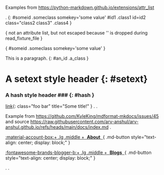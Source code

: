 Examples from https://python-markdown.github.io/extensions/attr_list
<!--FIXME: correct handling of spans..-->
.
{: #someid .someclass somekey='some value' #id1 .class1 id=id2 class="class2 class3" .class4 }

\{ not an attribute list, but not escaped because '\' is dropped during read_fixture_file }

{ #someid .someclass somekey='some value' }

This is a paragraph.
{: #an_id .a_class }

A setext style header {: #setext}
=================================

### A hash style header ### {: #hash }

[link](http://example.com){: class="foo bar" title="Some title!" }
.
.

Example from https://github.com/KyleKing/mdformat-mkdocs/issues/45 and source https://raw.githubusercontent.com/arv-anshul/arv-anshul.github.io/refs/heads/main/docs/index.md
.
<div class="grid cards" markdown>

<!-- FIXME: resolve issue with link formatting -->

[:material-account-box:+ .lg .middle +&nbsp; **About** &nbsp;](about/index.md){ .md-button style="text-align: center; display: block;" }

[:fontawesome-brands-blogger-b:+ .lg .middle +&nbsp; **Blogs** &nbsp;](blog/index.md){ .md-button style="text-align: center; display: block;" }

</div>
.
.
